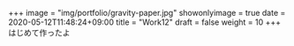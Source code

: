 +++
image = "img/portfolio/gravity-paper.jpg"
showonlyimage = true
date = 2020-05-12T11:48:24+09:00
title = "Work12"
draft = false
weight = 10
+++
はじめて作ったよ

